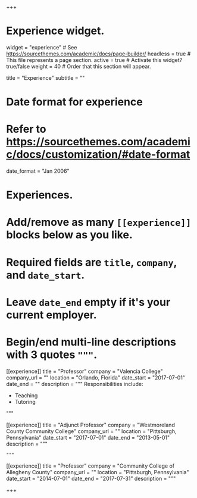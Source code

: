 +++
# Experience widget.
widget = "experience"  # See https://sourcethemes.com/academic/docs/page-builder/
headless = true  # This file represents a page section.
active = true  # Activate this widget? true/false
weight = 40  # Order that this section will appear.

title = "Experience"
subtitle = ""

# Date format for experience
#   Refer to https://sourcethemes.com/academic/docs/customization/#date-format
date_format = "Jan 2006"

# Experiences.
#   Add/remove as many `[[experience]]` blocks below as you like.
#   Required fields are `title`, `company`, and `date_start`.
#   Leave `date_end` empty if it's your current employer.
#   Begin/end multi-line descriptions with 3 quotes `"""`.
[[experience]]
  title = "Professor"
  company = "Valencia College"
  company_url = ""
  location = "Orlando, Florida"
  date_start = "2017-07-01"
  date_end = ""
  description = """
  Responsibilities include:

  * Teaching
  * Tutoring

  """

  [[experience]]
    title = "Adjunct Professor"
    company = "Westmoreland County Community College"
    company_url = ""
    location = "Pittsburgh, Pennsylvania"
    date_start = "2017-07-01"
    date_end = "2013-05-01"
    description = """




    """

[[experience]]
  title = "Professor"
  company = "Community College of Allegheny County"
  company_url = ""
  location = "Pittsburgh, Pennsylvania"
  date_start = "2014-07-01"
  date_end = "2017-07-31"
  description = """

+++
